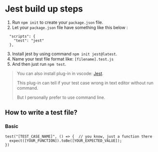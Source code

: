 # Jest build up steps
1. Run `npm init` to create your `package.json` file.
2. Let your `package.json` file have something like this below : 
```
  "scripts": {
    "test": "jest"
  },
```
3. Install jest by using command `npm init jest@latest`.
4. Name your test file format like: `[filename].test.js`
5. And then just run `npm test`.
> You can also install plug-in in vscode: [Jest](https://marketplace.visualstudio.com/items?itemName=Orta.vscode-jest).
> 
> This plug-in can tell if your test case wrong in text editor without run command. 
> 
> But I personally prefer to use command line.

## How to write a test file?
### Basic
```
test("[TEST_CASE_NAME]", () => {  // you know, just a function there
  expect([YOUR_FUNCTION]).toBe([YOUR_EXPECTED_VALUE]);
})
```
